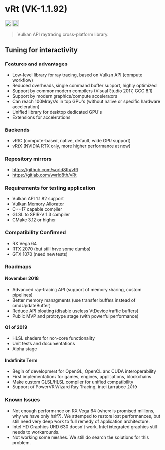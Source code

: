 # vRt (VK-1.1.92)

<a href="https://gitter.im/world8th/vRt?utm_source=badge&utm_medium=badge&utm_campaign=pr-badge&utm_content=badge" target="_blank" title="Gitter"><img src="https://badges.gitter.im/world8th/vRt.svg" alt="Gitter.RT" height="20px"/></a>
<a href="https://etherdonation.com/d?to=0xd9b022cDf82eE7eAB9B17C7d85c3ba005E288383" target="_blank" title="Donate ETH"><img src="https://etherdonation.com/i/btn/donate-btn.png" alt="Donate.ETH" height="20px"/></a>

> Vulkan API raytracing cross-platform library.

## Tuning for interactivity

### Features and advantages

- Low-level library for ray tracing, based on Vulkan API (compute workflow)
- Reduced overheads, single command buffer support, highly optimized
- Support by common modern compilers (Visual Studio 2017, GCC 8.1)
- Support by modern graphics/compute accelerators
- Can reach 100Mrays/s in top GPU's (without native or specific hardware acceleration)
- Unified library for desktop dedicated GPU's
- Extensions for accelerations

### Backends

- vRtC (compute-based, native, default, wide GPU support)
- vRtX (NVIDIA RTX only, more higher performance at now)

### Repository mirrors

- https://github.com/world8th/vRt
- https://gitlab.com/world8th/vRt

### Requirements for testing application

- Vulkan API 1.1.82 support 
- [Vulkan Memory Allocator](https://github.com/GPUOpen-LibrariesAndSDKs/VulkanMemoryAllocator)
- C++17 capable compiler
- GLSL to SPIR-V 1.3 compiler
- CMake 3.12 or higher

### Compatibility Confirmed

- RX Vega 64
- RTX 2070 (but still have some dumbs)
- GTX 1070 (need new tests)

### Roadmaps

#### November 2018

- Advanced ray-tracing API (support of memory sharing, custom pipelines)
- Better memory managments (use transfer buffers instead of cmdUpdateBuffer)
- Reduce API bloating (disable useless VtDevice traffic buffers)
- Public MVP and prototype stage (with powerful performance)

#### Q1 of 2019

- HLSL shaders for non-core functionality
- Unit tests and documentations
- Alpha stage

#### Indefinite Term

- Begin of development for OpenGL, OpenCL and CUDA interoperability
- First implementations for games, engines, applications, blockchains
- Make custom GLSL/HLSL compiler for unified compatibility
- Support of PowerVR Wizard Ray Tracing, Intel Larrabee 2019

### Known Issues

- Not enough performance on RX Vega 64 (where is promised millions, why we have only half?). We attemped to restore lost performances, but still need very deep work to full remedy of application architecture.
- Intel HD Graphics UHD 630 doesn't work. Intel integrated graphics still needs to workarounds.
- Not working some meshes. We still do search the solutions for this problem.
